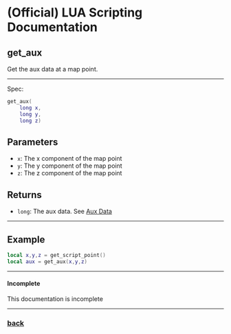 
# (Official) LUA Scripting Documentation

## get_aux

Get the aux data at a map point.

___

Spec:

```lua
get_aux(
	long x,
	long y,
	long z)
```

## Parameters

- `x`: The x component of the map point
- `y`: The y component of the map point
- `z`: The z component of the map point

## Returns

- `long`: The aux data. See [Aux Data](../../data-types#aux)

___

## Example

```lua
local x,y,z = get_script_point()
local aux = get_aux(x,y,z)
```

___

#### Incomplete

This documentation is incomplete

___

### [back](../blocks)
